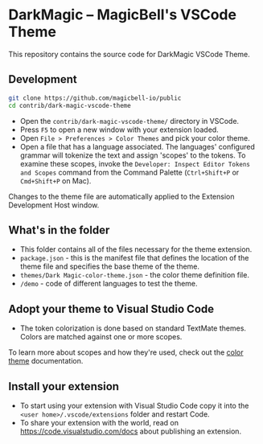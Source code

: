 # DarkMagic – MagicBell's VSCode Theme

This repository contains the source code for DarkMagic VSCode Theme.

## Development

```bash
git clone https://github.com/magicbell-io/public
cd contrib/dark-magic-vscode-theme
```

- Open the `contrib/dark-magic-vscode-theme/` directory in VSCode.
- Press `F5` to open a new window with your extension loaded.
- Open `File > Preferences > Color Themes` and pick your color theme.
- Open a file that has a language associated. The languages' configured grammar will tokenize the text and assign 'scopes' to the tokens. To examine these scopes, invoke the `Developer: Inspect Editor Tokens and Scopes` command from the Command Palette (`Ctrl+Shift+P` or `Cmd+Shift+P` on Mac).

Changes to the theme file are automatically applied to the Extension Development Host window.

## What's in the folder

- This folder contains all of the files necessary for the theme extension.
- `package.json` - this is the manifest file that defines the location of the theme file and specifies the base theme of the theme.
- `themes/Dark Magic-color-theme.json` - the color theme definition file.
- `/demo` - code of different languages to test the theme.

## Adopt your theme to Visual Studio Code

- The token colorization is done based on standard TextMate themes. Colors are matched against one or more scopes.

To learn more about scopes and how they're used, check out the [color theme](https://code.visualstudio.com/api/extension-guides/color-theme) documentation.

## Install your extension

- To start using your extension with Visual Studio Code copy it into the `<user home>/.vscode/extensions` folder and restart Code.
- To share your extension with the world, read on https://code.visualstudio.com/docs about publishing an extension.
